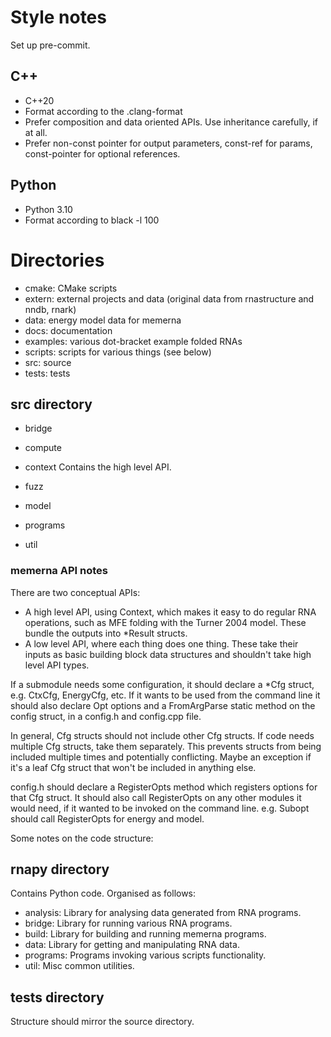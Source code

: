 # Style notes

Set up pre-commit.

## C++

- C++20
- Format according to the .clang-format
- Prefer composition and data oriented APIs. Use inheritance carefully, if at
  all.
- Prefer non-const pointer for output parameters, const-ref for params,
  const-pointer for optional references.

## Python

- Python 3.10
- Format according to black -l 100

# Directories

- cmake: CMake scripts
- extern: external projects and data (original data from rnastructure and nndb, rnark)
- data: energy model data for memerna
- docs: documentation
- examples: various dot-bracket example folded RNAs
- scripts: scripts for various things (see below)
- src: source
- tests: tests

## src directory

- bridge
- compute
- context
  Contains the high level API.

- fuzz
- model
- programs
- util

### memerna API notes

There are two conceptual APIs:

- A high level API, using Context, which makes it easy to do regular RNA
  operations, such as MFE folding with the Turner 2004 model. These
  bundle the outputs into \*Result structs.
- A low level API, where each thing does one thing. These take their inputs as
  basic building block data structures and shouldn't take high level API types.

If a submodule needs some configuration, it should declare a \*Cfg struct, e.g.
CtxCfg, EnergyCfg, etc. If it wants to be used from the command line it should
also declare Opt options and a FromArgParse static method on the config struct,
in a config.h and config.cpp file.

In general, Cfg structs should not include other Cfg structs. If code needs
multiple Cfg structs, take them separately. This prevents
structs from being included multiple times and potentially conflicting. Maybe
an exception if it's a leaf Cfg struct that won't be included in anything else.

config.h should declare a RegisterOpts method which registers options for
that Cfg struct. It should also call RegisterOpts on any other modules it
would need, if it wanted to be invoked on the command line. e.g. Subopt
should call RegisterOpts for energy and model.

Some notes on the code structure:

## rnapy directory

Contains Python code. Organised as follows:

- analysis: Library for analysing data generated from RNA programs.
- bridge: Library for running various RNA programs.
- build: Library for building and running memerna programs.
- data: Library for getting and manipulating RNA data.
- programs: Programs invoking various scripts functionality.
- util: Misc common utilities.

## tests directory

Structure should mirror the source directory.

